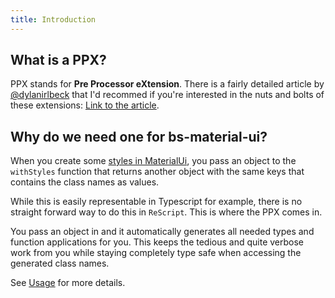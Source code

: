 ```yaml
---
title: Introduction
---
```


## What is a PPX?

PPX stands for **Pre Processor eXtension**. There is a fairly detailed article
by [@dylanirlbeck](https://twitter.com/dylanirlbeck) that I'd recommed if you're
interested in the nuts and bolts of these extensions:
[Link to the article](https://dev.to/dylanirlbeck/intro-to-ppxs-for-reason-newcomers-2829).

## Why do we need one for bs-material-ui?

When you create some
[styles in MaterialUi](https://material-ui.com/guides/typescript/#usage-of-withstyles),
you pass an object to the `withStyles` function that returns another object with
the same keys that contains the class names as values.

While this is easily representable in Typescript for example, there is no
straight forward way to do this in `ReScript`. This is where the PPX comes in.

You pass an object in and it automatically generates all needed types and
function applications for you. This keeps the tedious and quite verbose work
from you while staying completely type safe when accessing the generated class
names.

See [Usage](usage.md) for more details.

